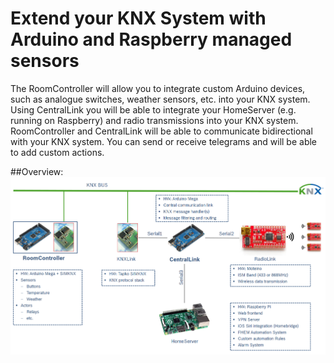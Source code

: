 # Extend your KNX System with Arduino and Raspberry managed sensors

The RoomController will allow you to integrate custom Arduino devices, such as analogue switches, weather sensors, etc. into your KNX system.
Using CentralLink you will be able to integrate your HomeServer (e.g. running on Raspberry) and radio transmissions into your KNX system. 
RoomController and CentralLink will be able to communicate bidirectional with your KNX system. You can send or receive telegrams and will be able to add custom actions.

##Overview:
![alt text](https://github.com/BerlinBerlin/KNX/blob/master/Level1.png "Architecture Overview")
